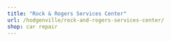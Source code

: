 ```yaml
---
title: "Rock & Rogers Services Center"
url: /hodgenville/rock-and-rogers-services-center/
shop: car repair
---
```


